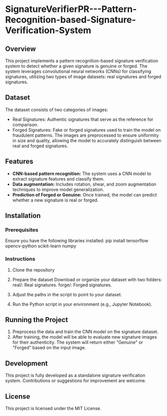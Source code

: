 # SignatureVerifierPR---Pattern-Recognition-based-Signature-Verification-System
## Overview
This project implements a pattern recognition-based signature verification system to detect whether a given signature is genuine or forged. The system leverages convolutional neural networks (CNNs) for classifying signatures, utilizing two types of image datasets: real signatures and forged signatures.

## Dataset
The dataset consists of two categories of images:
- Real Signatures: Authentic signatures that serve as the reference for comparison.
- Forged Signatures: Fake or forged signatures used to train the model on fraudulent patterns.
The images are preprocessed to ensure uniformity in size and quality, allowing the model to accurately distinguish between real and forged signatures.

## Features
- **CNN-based pattern recognition:** The system uses a CNN model to extract signature features and classify them.
- **Data augmentation:** Includes rotation, shear, and zoom augmentation techniques to improve model generalization.
- **Prediction of Forged or Genuine:** Once trained, the model can predict whether a new signature is real or forged.

## Installation
### Prerequisites
Ensure you have the following libraries installed:
 pip install tensorflow opencv-python scikit-learn numpy

### Instructions
1. Clone the repository
2. Prepare the dataset
Download or organize your dataset with two folders:
real/: Real signatures.
forge/: Forged signatures.
3. Adjust the paths in the script to point to your dataset.

4. Run the Python script in your environment (e.g., Jupyter Notebook).

## Running the Project
1. Preprocess the data and train the CNN model on the signature dataset.
2. After training, the model will be able to evaluate new signature images for their authenticity.
The system will return either "Genuine" or "Forged" based on the input image.

## Development
This project is fully developed as a standalone signature verification system. Contributions or suggestions for improvement are welcome.

## License
This project is licensed under the MIT License.
